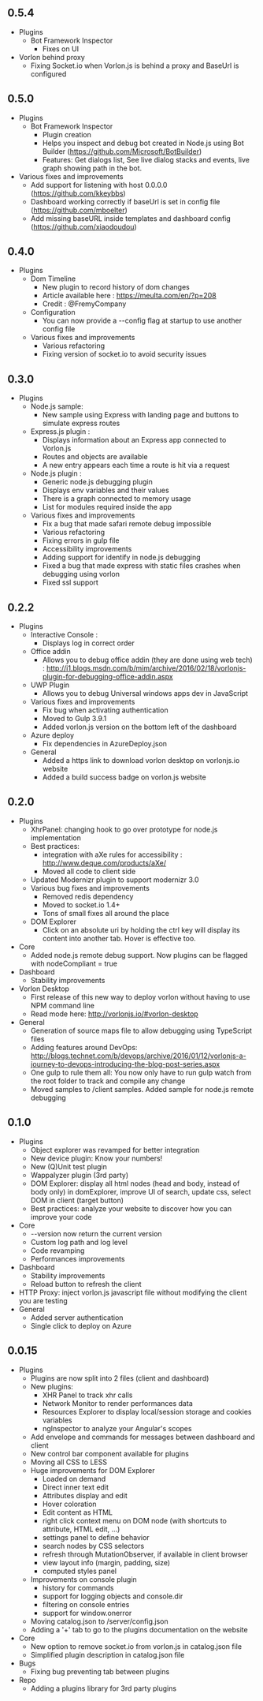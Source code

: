 ## 0.5.4
- Plugins
	- Bot Framework Inspector 
		- Fixes on UI
- Vorlon behind proxy
	- Fixing Socket.io when Vorlon.js is behind a proxy and BaseUrl is configured


## 0.5.0
- Plugins
	- Bot Framework Inspector 
		- Plugin creation
		- Helps you inspect and debug bot created in Node.js using Bot Builder (https://github.com/Microsoft/BotBuilder)
		- Features: Get dialogs list, See live dialog stacks and events, live graph showing path in the bot.
- Various fixes and improvements
	- Add support for listening with host 0.0.0.0 (https://github.com/kkeybbs)
	- Dashboard working correctly if baseUrl is set in config file  (https://github.com/mboelter)
	- Add missing baseURL inside templates and dashboard config (https://github.com/xiaodoudou)

## 0.4.0
- Plugins
	- Dom Timeline
		- New plugin to record history of dom changes
		- Article available here : https://meulta.com/en/?p=208
		- Credit : @FremyCompany
	- Configuration
		- You can now provide a --config flag at startup to use another config file
	- Various fixes and improvements
		- Various refactoring
		- Fixing version of socket.io to avoid security issues


## 0.3.0
- Plugins
	- Node.js sample:
		- New sample using Express with landing page and buttons to simulate express routes
	- Express.js plugin :
		- Displays information about an Express app connected to Vorlon.js
		- Routes and objects are available
		- A new entry appears each time a route is hit via a request
	- Node.js plugin :
		- Generic node.js debugging plugin
		- Displays env variables and their values
		- There is a graph connected to memory usage
		- List for modules required inside the app
	- Various fixes and improvements
		- Fix a bug that made safari remote debug impossible
		- Various refactoring
		- Fixing errors in gulp file
		- Accessibility improvements
		- Adding support for identify in node.js debugging
		- Fixed a bug that made express with static files crashes when debugging using vorlon
		- Fixed ssl support
	

## 0.2.2
- Plugins
	- Interactive Console :
		- Displays log in correct order
	- Office addin
		- Allows you to debug office addin (they are done using web tech) : http://i1.blogs.msdn.com/b/mim/archive/2016/02/18/vorlonjs-plugin-for-debugging-office-addin.aspx
	- UWP Plugin 
		- Allows you to debug Universal windows apps dev in JavaScript
	- Various fixes and improvements
		- Fix bug when activating authentication
		- Moved to Gulp 3.9.1
		- Added vorlon.js version on the bottom left of the dashboard
	- Azure deploy
		- Fix dependencies in AzureDeploy.json
	- General
		- Added a https link to download vorlon desktop on vorlonjs.io website
		- Added a build success badge on vorlon.js website
		

## 0.2.0

- Plugins
	- XhrPanel: changing hook to go over prototype for node.js implementation
	- Best practices: 
		- integration with aXe rules for accessibility : http://www.deque.com/products/aXe/
		- Moved all code to client side
	- Updated Modernizr plugin to support modernizr 3.0
	- Various bug fixes and improvements
		- Removed redis dependency
		- Moved to socket.io 1.4+
		- Tons of small fixes all around the place
    - DOM Explorer
        - Click on an absolute uri by holding the ctrl key will display its content into another tab. Hover is effective too.
- Core
	- Added node.js remote debug support. Now plugins can be flagged with nodeCompliant = true
- Dashboard
	- Stability improvements
- Vorlon Desktop   
	- First release of this new way to deploy vorlon without having to use NPM command line
	- Read mode here: http://vorlonjs.io/#vorlon-desktop
- General
	- Generation of source maps file to allow debugging using TypeScript files
	- Adding features around DevOps: http://blogs.technet.com/b/devops/archive/2016/01/12/vorlonjs-a-journey-to-devops-introducing-the-blog-post-series.aspx
	- One gulp to rule them all: You now only have to run gulp watch from the root folder to track and compile any change
	- Moved samples to /client samples. Added sample for node.js remote debugging

## 0.1.0

- Plugins
	- Object explorer was revamped for better integration
	- New device plugin: Know your numbers!
	- New (Q)Unit test plugin
	- Wappalyzer plugin (3rd party)
	- DOM Explorer: display all html nodes (head and body, instead of body only) in domExplorer, improve UI of search, update css, select DOM in client (target button)
	- Best practices: analyze your website to discover how you can improve your code
- Core
	- --version now return the current version
	- Custom log path and log level
	- Code revamping
	- Performances improvements
- Dashboard
	- Stability improvements
	- Reload button to refresh the client
- HTTP Proxy: inject vorlon.js javascript file without modifying the client you are testing
- General
	- Added server authentication
	- Single click to deploy on Azure

## 0.0.15

- Plugins
    - Plugins are now split into 2 files (client and dashboard)
	- New plugins: 
		- XHR Panel to track xhr calls
		- Network Monitor to render performances data
		- Resources Explorer to display local/session storage and cookies variables
		- ngInspector to analyze your Angular's scopes
	- Add envelope and commands for messages between dashboard and client
	- New control bar component available for plugins
	- Moving all CSS to LESS
	- Huge improvements for DOM Explorer
		- Loaded on demand
		- Direct inner text edit
		- Attributes display and edit
		- Hover coloration
		- Edit content as HTML
		- right click context menu on DOM node (with shortcuts to attribute, HTML edit, ...)
		- settings panel to define behavior
		- search nodes by CSS selectors
		- refresh through MutationObserver, if available in client browser
		- view layout info (margin, padding, size)
		- computed styles panel 
	- Improvements on console plugin
		- history for commands
		- support for logging objects and console.dir
		- filtering on console entries
		- support for window.onerror
	- Moving catalog.json to /server/config.json
	- Adding a '+' tab to go to the plugins documentation on the website
- Core
	- New option to remove socket.io from vorlon.js in catalog.json file
	- Simplified plugin description in catalog.json file
- Bugs
	- Fixing bug preventing tab between plugins
- Repo
	- Adding a plugins library for 3rd party plugins

